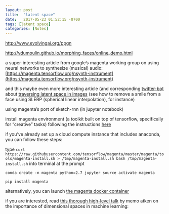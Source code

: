 ```yaml
---
layout: post
title:  "latent space"
date:   2017-05-23 01:52:15 -0700
tags: [latent space]
categories: [Notes]
---
```


http://www.evolvingai.org/ppgn

http://vdumoulin.github.io/morphing_faces/online_demo.html


a super-interesting article from google’s magenta working group on using neural networks to synthesize (musical) audio: [https://magenta.tensorflow.org/nsynth-instrument](https://magenta.tensorflow.org/nsynth-instrument)

and this maybe even more interesting article (and corresponding [twitter-bot](https://twitter.com/smilevector) about [traversing latent space in images](https://arxiv.org/pdf/1609.04468.pdf) (see how to remove a smile from a face using SLERP (spherical linear interpolation), for instance)


using magenta’s port of sketch-rnn (in jupyter notebook)

install magenta environment (a toolkit built on top of tensorflow, specifically for “creative” tasks) following the instructions [here](https://github.com/tensorflow/magenta)

if you’ve already set up a cloud compute instance that includes anaconda, you can follow these steps:

type `curl https://raw.githubusercontent.com/tensorflow/magenta/master/magenta/tools/magenta-install.sh > /tmp/magenta-install.sh
bash /tmp/magenta-install.sh` into terminal at the prompt

`conda create -n magenta python=2.7 jupyter
source activate magenta`

`pip install magenta`

alternatively, you can launch [the magenta docker container](https://github.com/tensorflow/magenta#docker) 

if you are interested, read [this thorough high-level talk](https://medium.com/artists-and-machine-intelligence/a-journey-through-multiple-dimensions-and-transformations-in-space-the-final-frontier-d8435d81ca51) by memo atken on the importance of dimensional spaces in machine learning:

